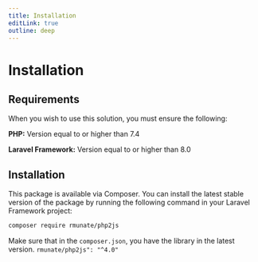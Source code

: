 ```yaml
---
title: Installation
editLink: true
outline: deep
---
```


# Installation

## Requirements

When you wish to use this solution, you must ensure the following:

**PHP:** Version equal to or higher than 7.4

**Laravel Framework:** Version equal to or higher than 8.0

## Installation

This package is available via Composer. You can install the latest stable version of the package by running the following command in your Laravel Framework project:

``` bash
composer require rmunate/php2js
```

Make sure that in the `composer.json`, you have the library in the latest version. `rmunate/php2js": "^4.0"`

